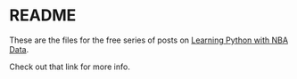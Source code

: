 # README
These are the files for the free series of posts on [Learning Python with NBA Data](https://codebasketball.com/learn).

Check out that link for more info.


